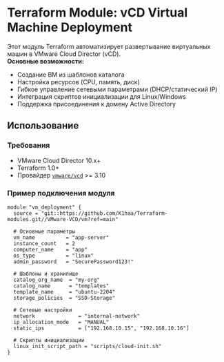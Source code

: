 # Terraform Module: vCD Virtual Machine Deployment

Этот модуль Terraform автоматизирует развертывание виртуальных машин в VMware Cloud Director (vCD).  
**Основные возможности:**
- Создание ВМ из шаблонов каталога
- Настройка ресурсов (CPU, память, диск)
- Гибкое управление сетевыми параметрами (DHCP/статический IP)
- Интеграция скриптов инициализации для Linux/Windows
- Поддержка присоединения к домену Active Directory

## Использование

### Требования
- VMware Cloud Director 10.x+
- Terraform 1.0+
- Провайдер [`vmware/vcd`](https://registry.terraform.io/providers/vmware/vcd/latest) >= 3.10

### Пример подключения модуля
```hcl
module "vm_deployment" {
  source = "git::https://github.com/K1haa/Terraform-modules.git//VMware-VCD/vm?ref=main"

  # Основные параметры
  vm_name          = "app-server"
  instance_count   = 2
  computer_name    = "app"
  os_type          = "linux"
  admin_password   = "SecurePassword123!"

  # Шаблоны и хранилище
  catalog_org_name  = "my-org"
  catalog_name      = "templates"
  template_name     = "ubuntu-2204"
  storage_policies  = "SSD-Storage"

  # Сетевые настройки
  network              = "internal-network"
  ip_allocation_mode   = "MANUAL"
  static_ips           = ["192.168.10.15", "192.168.10.16"]

  # Скрипты инициализации
  linux_init_script_path = "scripts/cloud-init.sh"
}